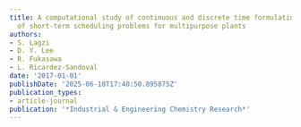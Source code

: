 ```yaml
---
title: A computational study of continuous and discrete time formulations for a class
  of short-term scheduling problems for multipurpose plants
authors:
- S. Lagzi
- D. Y. Lee
- R. Fukasawa
- L. Ricardez-Sandoval
date: '2017-01-01'
publishDate: '2025-06-18T17:40:50.895875Z'
publication_types:
- article-journal
publication: '*Industrial & Engineering Chemistry Research*'
---
```

